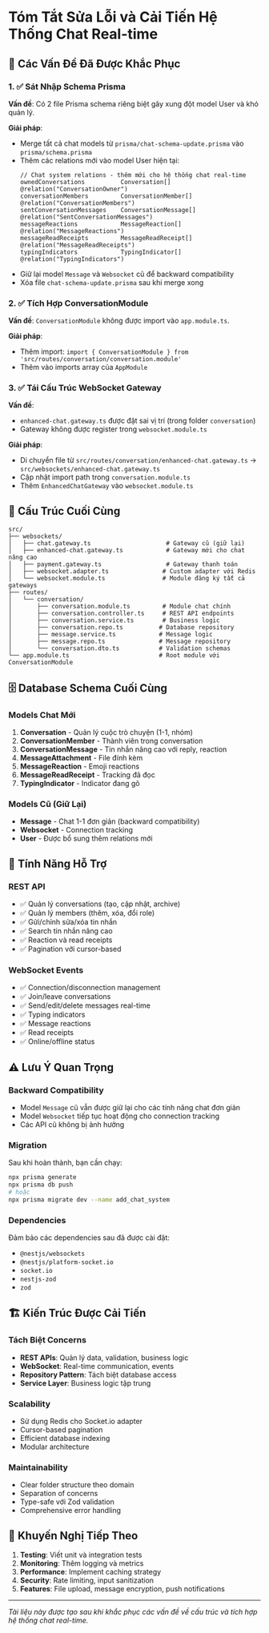# Tóm Tắt Sửa Lỗi và Cải Tiến Hệ Thống Chat Real-time

## 🔧 Các Vấn Đề Đã Được Khắc Phục

### 1. ✅ Sát Nhập Schema Prisma

**Vấn đề**: Có 2 file Prisma schema riêng biệt gây xung đột model User và khó quản lý.

**Giải pháp**:

- Merge tất cả chat models từ `prisma/chat-schema-update.prisma` vào `prisma/schema.prisma`
- Thêm các relations mới vào model User hiện tại:
  ```prisma
  // Chat system relations - thêm mới cho hệ thống chat real-time
  ownedConversations          Conversation[]        @relation("ConversationOwner")
  conversationMembers         ConversationMember[]  @relation("ConversationMembers")
  sentConversationMessages    ConversationMessage[] @relation("SentConversationMessages")
  messageReactions            MessageReaction[]     @relation("MessageReactions")
  messageReadReceipts         MessageReadReceipt[]  @relation("MessageReadReceipts")
  typingIndicators            TypingIndicator[]     @relation("TypingIndicators")
  ```
- Giữ lại model `Message` và `Websocket` cũ để backward compatibility
- Xóa file `chat-schema-update.prisma` sau khi merge xong

### 2. ✅ Tích Hợp ConversationModule

**Vấn đề**: `ConversationModule` không được import vào `app.module.ts`.

**Giải pháp**:

- Thêm import: `import { ConversationModule } from 'src/routes/conversation/conversation.module'`
- Thêm vào imports array của `AppModule`

### 3. ✅ Tái Cấu Trúc WebSocket Gateway

**Vấn đề**:

- `enhanced-chat.gateway.ts` được đặt sai vị trí (trong folder `conversation`)
- Gateway không được register trong `websocket.module.ts`

**Giải pháp**:

- Di chuyển file từ `src/routes/conversation/enhanced-chat.gateway.ts` → `src/websockets/enhanced-chat.gateway.ts`
- Cập nhật import path trong `conversation.module.ts`
- Thêm `EnhancedChatGateway` vào `websocket.module.ts`

## 📁 Cấu Trúc Cuối Cùng

```
src/
├── websockets/
│   ├── chat.gateway.ts                     # Gateway cũ (giữ lại)
│   ├── enhanced-chat.gateway.ts            # Gateway mới cho chat nâng cao
│   ├── payment.gateway.ts                  # Gateway thanh toán
│   ├── websocket.adapter.ts               # Custom adapter với Redis
│   └── websocket.module.ts                # Module đăng ký tất cả gateways
├── routes/
│   └── conversation/
│       ├── conversation.module.ts         # Module chat chính
│       ├── conversation.controller.ts     # REST API endpoints
│       ├── conversation.service.ts        # Business logic
│       ├── conversation.repo.ts          # Database repository
│       ├── message.service.ts            # Message logic
│       ├── message.repo.ts               # Message repository
│       └── conversation.dto.ts           # Validation schemas
└── app.module.ts                         # Root module với ConversationModule
```

## 🗄️ Database Schema Cuối Cùng

### Models Chat Mới

1. **Conversation** - Quản lý cuộc trò chuyện (1-1, nhóm)
2. **ConversationMember** - Thành viên trong conversation
3. **ConversationMessage** - Tin nhắn nâng cao với reply, reaction
4. **MessageAttachment** - File đính kèm
5. **MessageReaction** - Emoji reactions
6. **MessageReadReceipt** - Tracking đã đọc
7. **TypingIndicator** - Indicator đang gõ

### Models Cũ (Giữ Lại)

- **Message** - Chat 1-1 đơn giản (backward compatibility)
- **Websocket** - Connection tracking
- **User** - Được bổ sung thêm relations mới

## 🚀 Tính Năng Hỗ Trợ

### REST API

- ✅ Quản lý conversations (tạo, cập nhật, archive)
- ✅ Quản lý members (thêm, xóa, đổi role)
- ✅ Gửi/chỉnh sửa/xóa tin nhắn
- ✅ Search tin nhắn nâng cao
- ✅ Reaction và read receipts
- ✅ Pagination với cursor-based

### WebSocket Events

- ✅ Connection/disconnection management
- ✅ Join/leave conversations
- ✅ Send/edit/delete messages real-time
- ✅ Typing indicators
- ✅ Message reactions
- ✅ Read receipts
- ✅ Online/offline status

## ⚠️ Lưu Ý Quan Trọng

### Backward Compatibility

- Model `Message` cũ vẫn được giữ lại cho các tính năng chat đơn giản
- Model `Websocket` tiếp tục hoạt động cho connection tracking
- Các API cũ không bị ảnh hưởng

### Migration

Sau khi hoàn thành, bạn cần chạy:

```bash
npx prisma generate
npx prisma db push
# hoặc
npx prisma migrate dev --name add_chat_system
```

### Dependencies

Đảm bảo các dependencies sau đã được cài đặt:

- `@nestjs/websockets`
- `@nestjs/platform-socket.io`
- `socket.io`
- `nestjs-zod`
- `zod`

## 🏗️ Kiến Trúc Được Cải Tiến

### Tách Biệt Concerns

- **REST APIs**: Quản lý data, validation, business logic
- **WebSocket**: Real-time communication, events
- **Repository Pattern**: Tách biệt database access
- **Service Layer**: Business logic tập trung

### Scalability

- Sử dụng Redis cho Socket.io adapter
- Cursor-based pagination
- Efficient database indexing
- Modular architecture

### Maintainability

- Clear folder structure theo domain
- Separation of concerns
- Type-safe với Zod validation
- Comprehensive error handling

## 🔮 Khuyến Nghị Tiếp Theo

1. **Testing**: Viết unit và integration tests
2. **Monitoring**: Thêm logging và metrics
3. **Performance**: Implement caching strategy
4. **Security**: Rate limiting, input sanitization
5. **Features**: File upload, message encryption, push notifications

---

_Tài liệu này được tạo sau khi khắc phục các vấn đề về cấu trúc và tích hợp hệ thống chat real-time._
